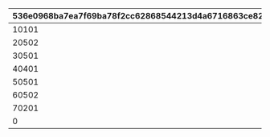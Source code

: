 |536e0968ba7ea7f69ba78f2cc62868544213d4a6716863ce8212673c6caa787f|2391aa9e96cfb1215cc12a041956dcff6a2ba15980ca8e55d1e79e7dd1891c2b|8734ee29f71ce538ef03ddce8929c3fc41bee4095da3b444653e3e0c24231e3b|e10e282bd92ff6437d2c6d2cc26f79f9041b4595dfc6fa76202ce401c0520b0c|7648ad53063a42d340a95a7cb52bdd205dfe17665fd4e643d31eecabce282905|e2a7ac70e59a1ab04ae57eadbe3af74275382677670622dfa0b9b9acc5e22039|0c33a00d7705848053a6abb6e0d3164f3250ea69eabe3f1ff5fe44e28bb55096|33b0d3a219dadf31df4395d310f3fa8b01fc8ea9fa27c341e7061105b622ef2a|5b3dfc00f952649cdba310c722300c5aed6d3ebb7cb4391d351d49a5be3a7d7b|df5bd028f5ce4b4c28028b33ca1f20968a8411ae3c8b7f472f2c51f2ffdb3a44|fe2e38222ac58a723d905b06d4515a65cd94f6f75f10c836f5cd199fe30369af|fe837768fd433165571620d3b177c9e670f66ec682becec8ed2f66dfe41f553e|
| --- | --- | --- | --- | --- | --- | --- | --- | --- | --- | --- | --- |
|10101|5148061|0|5148062|10302|0|10202|10301|1|10501|5148601|10201|
|20502|5148064|0|5148065|20503|0|20402|20501|2|20403|5148061|20401|
|30501|5148067|0|5148068|30302|0|30401|30301|3|30503|5148064|30502|
|40401|5148070|40403|5148071|40302|40501|40102|40301|4|40402|5148067|40101|
|50501|5148073|50302|5148074|50202|50301|50102|50201|5|50401|5148070|50101|
|60502|5148076|60508|5148077|60507|60504|60505|60503|6|60506|5148073|60501|
|70201|5148079|70505|5148080|70504|70501|70503|70101|7|70502|5148076|70301|
|0|5148603|0|0|0|0|0|0|100|0|0|0|